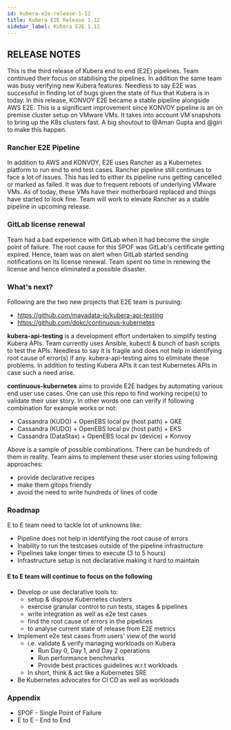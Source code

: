 ```yaml
---
id: kubera-e2e-release-1-12
title: Kubera E2E Release 1.12
sidebar_label: Kubera E2E 1.12
---
```


## RELEASE NOTES
This is the third release of Kubera end to end (E2E) pipelines. Team continued their focus on stabilising the pipelines. In addition the same team was busy verifying new Kubera features. Needless to say E2E was successful in finding lot of bugs given the state of flux that Kubera is in today. In this release, KONVOY E2E became a stable pipeline alongside AWS E2E. This is a significant improvement since KONVOY pipeline is an on premise cluster setup on VMware VMs. It takes into account VM snapshots to bring up the K8s clusters fast. A big shoutout to @Aman Gupta and @giri to make this happen.

### Rancher E2E Pipeline
In addition to AWS and KONVOY, E2E uses Rancher as a Kubernetes platform to run end to end test cases. Rancher pipeline still continues to face a lot of issues. This has led to either its pipeline runs getting cancelled or marked as failed. It was due to frequent reboots of underlying VMware VMs. As of today, these VMs have their motherboard replaced and things have started to look fine. Team will work to elevate Rancher as a stable pipeline in upcoming release.

### GitLab license renewal
Team had a bad experience with GitLab when it had become the single point of failure. The root cause for this SPOF was GitLab's certificate getting expired. Hence, team was on alert when GitLab started sending notifications on its license renewal. Team spent no time in renewing the license and hence eliminated a possible disaster.

### What's next?
Following are the two new projects that E2E team is pursuing:
- https://github.com/mayadata-io/kubera-api-testing
- https://github.com/dokc/continuous-kubernetes

**kubera-api-testing** is a development effort undertaken to simplify testing Kubera APIs. Team currently uses Ansible, kubectl & bunch of bash scripts to test the APIs. Needless to say it is fragile and does not help in identifying root cause of error(s) if any. kubera-api-testing aims to eliminate these problems. In addition to testing Kubera APIs it can test Kubernetes APIs in case such a need arise.

**continuous-kubernetes** aims to provide E2E badges by automating various end user use cases. One can use this repo to find working recipe(s) to validate their user story. In other words one can verify if following combination for example works or not:
- Cassandra (KUDO) + OpenEBS local pv (host path) + GKE
- Cassandra (KUDO) + OpenEBS local pv (host path) + EKS
- Cassandra (DataStax) + OpenEBS local pv (device) + Konvoy

Above is a sample of possible combinations. There can be hundreds of them in reality. Team aims to implement these user stories using following approaches:
- provide declarative recipes
- make them gitops friendly
- avoid the need to write hundreds of lines of code

### Roadmap
E to E team need to tackle lot of unknowns like:
- Pipeline does not help in identifying the root cause of errors
- Inability to run the testcases outside of the pipeline infrastructure
- Pipelines take longer times to execute (3 to 5 hours)
- Infrastructure setup is not declarative making it hard to maintain

#### E to E team will continue to focus on the following
- Develop or use declarative tools to:
    - setup & dispose Kubernetes clusters
    - exercise granular control to run tests, stages & pipelines
    - write integration as well as e2e test cases
    - find the root cause of errors in the pipelines
    - to analyse current state of release from E2E metrics
- Implement e2e test cases from users' view of the world
  - i.e. validate & verify managing workloads on Kubera
    - Run Day 0, Day 1, and Day 2 operations
    - Run performance benchmarks
    - Provide best practices guidelines w.r.t workloads
  - In short, think & act like a Kubernetes SRE
- Be Kubernetes advocates for CI CD as well as workloads

### Appendix
- SPOF - Single Point of Failure
- E to E - End to End